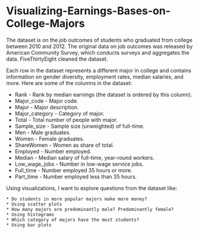 # Visualizing-Earnings-Bases-on-College-Majors

The dataset is on the job outcomes of students who graduated from college between 2010 and 2012. The original data on job outcomes was released by American Community Survey, which conducts surveys and aggregates the data. FiveThirtyEight cleaned the dataset.

Each row in the dataset represents a different major in college and contains information on gender diversity, employment rates, median salaries, and more. Here are some of the columns in the dataset:

   * Rank - Rank by median earnings (the dataset is ordered by this column).
   * Major_code - Major code.
   * Major - Major description.
   * Major_category - Category of major.
   * Total - Total number of people with major.
   * Sample_size - Sample size (unweighted) of full-time.
   * Men - Male graduates.
   * Women - Female graduates.
   * ShareWomen - Women as share of total.
   * Employed - Number employed.
   * Median - Median salary of full-time, year-round workers.
   * Low_wage_jobs - Number in low-wage service jobs.
   * Full_time - Number employed 35 hours or more.
   * Part_time - Number employed less than 35 hours.
   
Using visualizations, I want to explore questions from the dataset like:

    * Do students in more popular majors make more money?
    * Using scatter plots
    * How many majors are predominantly male? Predominantly female?
    * Using histograms
    * Which category of majors have the most students?
    * Using bar plots
 
